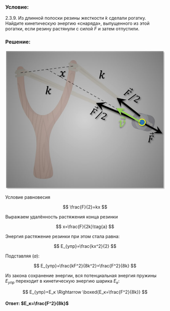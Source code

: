 ###  Условие:

$2.3.9.$ Из длинной полоски резины жесткости $k$ сделали рогатку. Найдите кинетическую энергию «снаряда», выпущенного из этой рогатки, если резину растянули с силой $F$ и затем отпустили.

###  Решение:

![Рогатку расстянули на расстояние $x$ c двух концов|794x692, 45%](../../img/2.3.9/sol.jpg)

Условие равновесия

$$
\frac{F}{2}=kx
$$

Выражаем удалённость растяжения конца резинки

$$
x=\frac{F}{2k}\tag{a}
$$

Энергия растяжение резинки при этом стала равна:

$$
E_{упр}=\frac{kx^2}{2}
$$

Подставляя $(a)$:

$$
E_{упр}=\frac{kF^2}{8k^2}=\frac{F^2}{8k}
$$

Из закона сохранение энергии, вся потенциальная энергия пружины $E_{упр}$ переходит в кинетическую энергию шарика $E_{к}$:

$$
E_{упр}=E_к \Rightarrow \boxed{E_к=\frac{F^2}{8k}}
$$

#### Ответ: $E_к=\frac{F^2}{8k}$